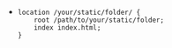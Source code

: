 - ```nginx
  location /your/static/folder/ {
      root /path/to/your/static/folder;
      index index.html;
  }
  ```